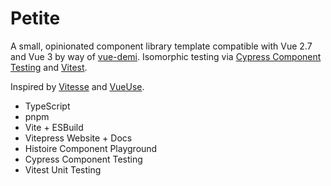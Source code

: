 # Petite

A small, opinionated component library template compatible with Vue 2.7 and Vue 3 by way of [vue-demi](https://github.com/vueuse/vue-demi). Isomorphic testing via [Cypress Component Testing](https://on.cypress.io/component) and [Vitest](https://github.com/vitest-dev/vitest).

Inspired by [Vitesse](https://github.com/antfu/vitesse) and [VueUse](https://github.com/vueuse/vueuse).

* TypeScript
* pnpm
* Vite + ESBuild
* Vitepress Website + Docs
* Histoire Component Playground
* Cypress Component Testing
* Vitest Unit Testing